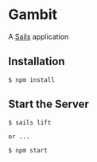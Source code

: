 # Gambit

A [Sails](http://sailsjs.org) application

## Installation

```
$ npm install
```

## Start the Server

```
$ sails lift

or ...

$ npm start
```